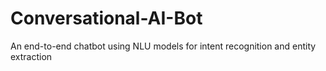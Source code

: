 # Conversational-AI-Bot
An end-to-end chatbot using NLU models for intent recognition and entity extraction

